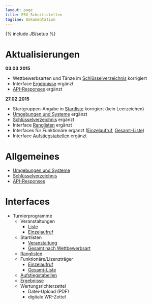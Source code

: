 ```yaml
---
layout: page
title: ESV-Schnittstellen
tagline: Dokumentation
---
```

{% include JB/setup %}

# Aktualisierungen #

**03.03.2015**

* Wettbewerbsarten und Tänze im [Schlüsselverzeichnis](schluesselverzeichnis.html) korrigiert
* Interface [Ergebnisse](interfaces/turnierprogramme/ergebnis.html) ergänzt
* [API-Responses](api_response.html) ergänzt

**27.02.2015** 

* Startgruppen-Angabe in [Startliste](interfaces/turnierprogramme/startliste_veranstaltung.html) korrigiert (kein Leerzeichen)
* [Umgebungen und Systeme](umgebungen_systeme.html) ergänzt
* [Schlüsselverzeichnis](schluesselverzeichnis.html) ergänzt
* Interface [Ranglisten](interfaces/turnierprogramme/rangliste.html) ergänzt
* Interfaces für Funktionäre ergänzt ([Einzelaufruf](interfaces/turnierprogramme/funktionaer_einzelaufruf.html), [Gesamt-Liste](interfaces/turnierprogramme/funktionaer_liste.html))
* Interface [Aufstiegstabellen](interfaces/turnierprogramme/aufstiegstabellen.html) ergänzt

# Allgemeines #

* [Umgebungen und Systeme](umgebungen_systeme.html)
* [Schlüsselverzeichnis](schluesselverzeichnis.html)
* [API-Responses](api_response.html)

# Interfaces #
* Turnierprogramme
  * Veranstaltungen
    * [Liste](interfaces/turnierprogramme/veranstaltung_liste.html)
    * [Einzelaufruf](interfaces/turnierprogramme/veranstaltung_einzelaufruf.html)
  * Startlisten
    * [Veranstaltung](interfaces/turnierprogramme/startliste_veranstaltung.html)
    * [Gesamt nach Wettbewerbsart](interfaces/turnierprogramme/startliste_wettbewerbsart.html)
  * [Ranglisten](interfaces/turnierprogramme/rangliste.html)
  * Funktionäre/Lizenzträger
    * [Einzelaufruf](interfaces/turnierprogramme/funktionaer_einzelaufruf.html)
    * [Gesamt-Liste](interfaces/turnierprogramme/funktionaer_liste.html)
  * [Aufstiegstabellen](interfaces/turnierprogramme/aufstiegstabellen.html)
  * [Ergebnisse](interfaces/turnierprogramme/ergebnis.html)
  * Wertungsrichterzettel
    * Datei-Upload (PDF)
    * digitale WR-Zettel
